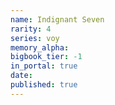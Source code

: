 ```yaml
---
name: Indignant Seven
rarity: 4
series: voy
memory_alpha:
bigbook_tier: -1
in_portal: true
date:
published: true
---
```



